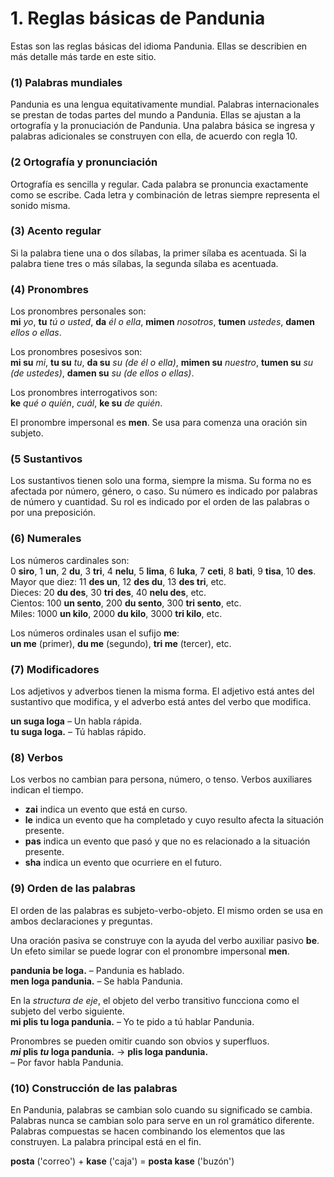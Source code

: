 
# 1. Reglas básicas de Pandunia

Estas son las reglas básicas del idioma Pandunia.
Ellas se describien en más detalle más tarde en este sitio.

### (1) Palabras mundiales

Pandunia es una lengua equitativamente mundial.
Palabras internacionales se prestan de todas partes del mundo a Pandunia.
Ellas se ajustan a la ortografía y la pronuciación de Pandunia.
Una palabra básica se ingresa y palabras adicionales se construyen con ella, de acuerdo con regla 10.


### (2 Ortografía y pronunciación
Ortografía es sencilla y regular.
Cada palabra se pronuncia exactamente como se escribe.
Cada letra y combinación de letras siempre representa el sonido misma.


### (3) Acento regular

Si la palabra tiene una o dos sílabas, la primer sílaba es acentuada.
Si la palabra tiene tres o más sílabas, la segunda sílaba es acentuada.


### (4) Pronombres

Los pronombres personales son:  
**mi** _yo_, **tu** _tú o usted_, **da** _él o ella_,
**mimen** _nosotros_, **tumen** _ustedes_, **damen** _ellos o ellas_.

Los pronombres posesivos son:  
**mi su** _mi_, **tu su** _tu_, **da su** _su (de él o ella)_,
**mimen su** _nuestro_, **tumen su** _su (de ustedes)_, **damen su** _su (de ellos o ellas)_.

Los pronombres interrogativos son:  
**ke** _qué o quién_, _cuál_, **ke su** _de quién_.

El pronombre impersonal es **men**.
Se usa para comenza una oración sin subjeto.


### (5 Sustantivos

Los sustantivos tienen solo una forma, siempre la misma.
Su forma no es afectada por número, género, o caso.
Su número es indicado por palabras de número y cuantidad.
Su rol es indicado por el orden de las palabras o por una preposición.
### (6) Numerales

Los números cardinales son:  
0 **siro**, 1 **un**, 2 **du**, 3 **tri**, 4 **nelu**, 5 **lima**, 6 **luka**,
7 **ceti**, 8 **bati**, 9 **tisa**, 10 **des**.  
Mayor que diez: 11 **des un**, 12 **des du**, 13 **des tri**, etc.  
Dieces: 20 **du des**, 30 **tri des**, 40 **nelu des**, etc.  
Cientos: 100 **un sento**, 200 **du sento**, 300 **tri sento**, etc.  
Miles: 1000 **un kilo**, 2000 **du kilo**, 3000 **tri kilo**, etc.

Los números ordinales usan el sufijo **me**:  
**un me** (primer), **du me** (segundo), **tri me** (tercer), etc.


### (7) Modificadores

Los adjetivos y adverbos tienen la misma forma.
El adjetivo está antes del sustantivo que modifica,
y el adverbo está antes del verbo que modifica.

**un suga loga**
– Un habla rápida.  
**tu suga loga.**
– Tú hablas rápido.


### (8) Verbos

Los verbos no cambian para persona, número, o tenso.
Verbos auxiliares indican el tiempo.

- **zai**
  indica un evento que está en curso.
- **le**
  indica un evento que ha completado y cuyo resulto afecta la situación presente.
- **pas**
  indica un evento que pasó y que no es relacionado a la situación presente.
- **sha**
  indica un evento que ocurriere en el futuro.


### (9) Orden de las palabras

El orden de las palabras es subjeto-verbo-objeto.
El mismo orden se usa en ambos declaraciones y preguntas.

Una oración pasiva se construye con la ayuda del verbo auxiliar pasivo
**be**.
Un efeto similar se puede lograr con el pronombre impersonal
**men**.

**pandunia be loga.**
– Pandunia es hablado.  
**men loga pandunia.**
– Se habla Pandunia.

En la _structura de eje_, el objeto del verbo transitivo funcciona como el subjeto del verbo siguiente.  
**mi plis tu loga pandunia.**
– Yo te pido a tú hablar Pandunia.

Pronombres se pueden omitir cuando son obvios y superfluos.  
**_mi_ plis _tu_ loga pandunia.**
→ **plis loga pandunia.**  
– Por favor habla Pandunia.


### (10) Construcción de las palabras
En Pandunia, palabras se cambian solo cuando su significado se cambia.
Palabras nunca se cambian solo para serve en un rol gramático diferente.
Palabras compuestas se hacen combinando los elementos que las construyen.
La palabra principal está en el fin.

**posta**
('correo') +
**kase**
('caja') =
**posta kase**
('buzón')

